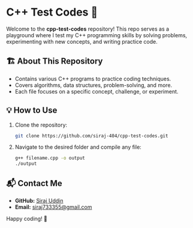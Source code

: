 # C++ Test Codes 🚀

Welcome to the **cpp-test-codes** repository! This repo serves as a playground where I test my C++ programming skills by solving problems, experimenting with new concepts, and writing practice code.

## 🏗️ About This Repository
- Contains various C++ programs to practice coding techniques.
- Covers algorithms, data structures, problem-solving, and more.
- Each file focuses on a specific concept, challenge, or experiment.

## 💡 How to Use
1. Clone the repository:
   ```bash
   git clone https://github.com/siraj-404/cpp-test-codes.git
   ```
2. Navigate to the desired folder and compile any file:
   ```bash
   g++ filename.cpp -o output
   ./output
   ```

## 📬 Contact Me
- **GitHub:** [Siraj Uddin](https://github.com/siraj-404)
- **Email:** siraj733355@gmail.com

Happy coding! 🌟

